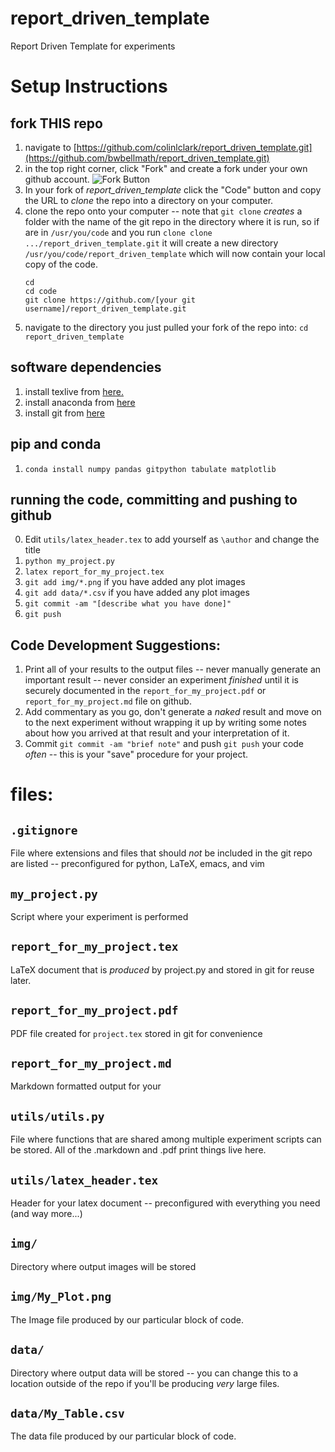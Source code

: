 # report_driven_template
Report Driven Template for experiments

# Setup Instructions
## fork THIS repo
1. navigate to
   [https://github.com/colinlclark/report_driven_template.git](https://github.com/bwbellmath/report_driven_template.git)
2. in the top right corner, click "Fork" and create a fork under your
own github account. 
![Fork
Button](https://github.com/bwbellmath/report_driven_template/blob/main/img/fork_button.jpg)
3. In your fork of *report_driven_template* click the "Code" button
   and copy the URL to *clone* the repo into a directory on your
   computer. 
4. clone the repo onto your computer -- note that `git clone` *creates*
   a folder with the name of the git repo in the directory where it is
   run, so if are in `/usr/you/code` and you run `clone clone
   .../report_driven_template.git` it will create a new directory
   `/usr/you/code/report_driven_template` which will now contain your
   local copy of the code. 
   ~~~~
   cd
   cd code
   git clone https://github.com/[your git username]/report_driven_template.git
   ~~~~
5. navigate to the directory you just pulled your fork of the repo
   into: `cd report_driven_template`

## software dependencies
1. install texlive from
   [here.](https://www.tug.org/texlive/acquire-netinstall.html)
2. install anaconda from
   [here](https://docs.anaconda.com/anaconda/install/index.html)
3. install git from
   [here](https://git-scm.com/book/en/v2/Getting-Started-Installing-Git)

## pip and conda
1. `conda install numpy pandas gitpython tabulate matplotlib`

## running the code, committing and pushing to github
0. Edit `utils/latex_header.tex` to add yourself as `\author` and change the title
1. `python my_project.py`
2. `latex report_for_my_project.tex`
3. `git add img/*.png` if you have added any plot images
4. `git add data/*.csv` if you have added any plot images
5. `git commit -am "[describe what you have done]"`
6. `git push`

## Code Development Suggestions:
1. Print all of your results to the output files -- never manually
   generate an important result -- never consider an experiment
   *finished* until it is securely documented in the `report_for_my_project.pdf` or
   `report_for_my_project.md` file on github. 
2. Add commentary as you go, don't generate a *naked* result and move
   on to the next experiment without wrapping it up by writing some
   notes about how you arrived at that result and your interpretation
   of it. 
3. Commit `git commit -am "brief note"` and push `git push` your code
   *often* -- this is your "save" procedure for your project. 

# files: 
##  `.gitignore`
File where extensions and files that should *not* be included in the
git repo are listed -- preconfigured for python, LaTeX, emacs, and vim

##  `my_project.py`
Script where your experiment is performed

##  `report_for_my_project.tex`
LaTeX document that is *produced* by project.py and stored in git for
reuse later. 

##  `report_for_my_project.pdf`
PDF file created for `project.tex` stored in git for convenience

##  `report_for_my_project.md`
Markdown formatted output for your 

##  `utils/utils.py`
File where functions that are shared among multiple experiment scripts
can be stored. All of the .markdown and .pdf print things live here. 

##  `utils/latex_header.tex`
Header for your latex document -- preconfigured with everything you
need (and way more...)

##  `img/`
Directory where output images will be stored

##  `img/My_Plot.png`
The Image file produced by our particular block of code. 

##  `data/`
Directory where output data will be stored -- you can change this to a
location outside of the repo if you'll be producing *very* large files.

##  `data/My_Table.csv`
The data file produced by our particular block of code. 


